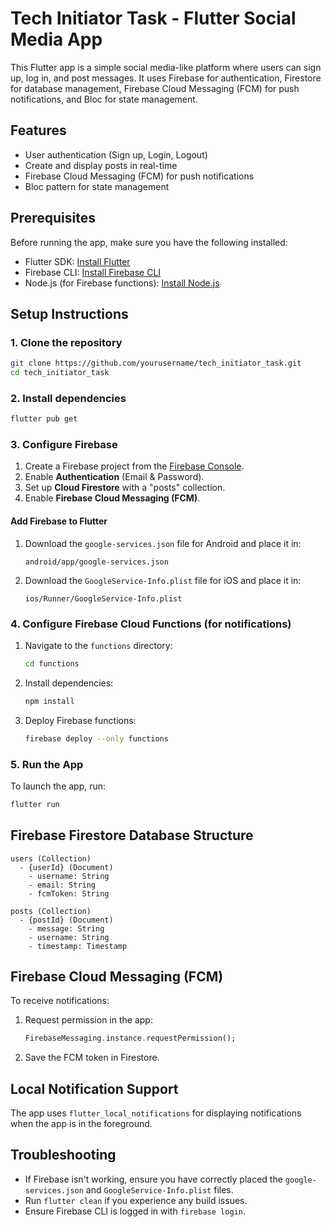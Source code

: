 # Tech Initiator Task - Flutter Social Media App

This Flutter app is a simple social media-like platform where users can sign up, log in, and post messages. It uses Firebase for authentication, Firestore for database management, Firebase Cloud Messaging (FCM) for push notifications, and Bloc for state management.

## Features
- User authentication (Sign up, Login, Logout)
- Create and display posts in real-time
- Firebase Cloud Messaging (FCM) for push notifications
- Bloc pattern for state management

## Prerequisites
Before running the app, make sure you have the following installed:
- Flutter SDK: [Install Flutter](https://flutter.dev/docs/get-started/install)
- Firebase CLI: [Install Firebase CLI](https://firebase.google.com/docs/cli)
- Node.js (for Firebase functions): [Install Node.js](https://nodejs.org/)

## Setup Instructions

### 1. Clone the repository
```sh
git clone https://github.com/yourusername/tech_initiator_task.git
cd tech_initiator_task
```

### 2. Install dependencies
```sh
flutter pub get
```

### 3. Configure Firebase
1. Create a Firebase project from the [Firebase Console](https://console.firebase.google.com/).
2. Enable **Authentication** (Email & Password).
3. Set up **Cloud Firestore** with a "posts" collection.
4. Enable **Firebase Cloud Messaging (FCM)**.

#### Add Firebase to Flutter
1. Download the `google-services.json` file for Android and place it in:
   ```
   android/app/google-services.json
   ```
2. Download the `GoogleService-Info.plist` file for iOS and place it in:
   ```
   ios/Runner/GoogleService-Info.plist
   ```

### 4. Configure Firebase Cloud Functions (for notifications)
1. Navigate to the `functions` directory:
   ```sh
   cd functions
   ```
2. Install dependencies:
   ```sh
   npm install
   ```
3. Deploy Firebase functions:
   ```sh
   firebase deploy --only functions
   ```

### 5. Run the App
To launch the app, run:
```sh
flutter run
```

## Firebase Firestore Database Structure
```
users (Collection)
  - {userId} (Document)
    - username: String
    - email: String
    - fcmToken: String

posts (Collection)
  - {postId} (Document)
    - message: String
    - username: String
    - timestamp: Timestamp
```

## Firebase Cloud Messaging (FCM)
To receive notifications:
1. Request permission in the app:
   ```dart
   FirebaseMessaging.instance.requestPermission();
   ```
2. Save the FCM token in Firestore.

## Local Notification Support
The app uses `flutter_local_notifications` for displaying notifications when the app is in the foreground.

## Troubleshooting
- If Firebase isn't working, ensure you have correctly placed the `google-services.json` and `GoogleService-Info.plist` files.
- Run `flutter clean` if you experience any build issues.
- Ensure Firebase CLI is logged in with `firebase login`.


